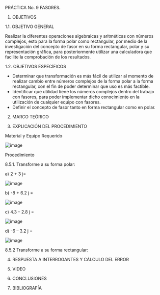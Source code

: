 PRÁCTICA No. 9 FASORES.

1. OBJETIVOS

1.1. OBJETIVO GENERAL

Realizar la diferentes operaciones algebraicas y aritméticas con números complejos, esto para la forma polar como rectangular, por medio de la investigación del concepto de fasor en su forma rectangular, polar y su representación gráfica, para posteriormente utilizar una calculadora que facilite la comprobación de los resultados.

1.2. OBJETIVOS ESPECÍFICOS

- Determinar que transformación es más fácil de utilizar al momento de realizar cambio entre números complejos de la forma polar a la forma rectangular, con el fin de poder determinar que uso es más factible.
- Identificar que utilidad tiene los números complejos dentro del trabajo con fasores, para poder implementar dicho conocimiento en la utilización de cualquier equipo con fasores.
- Definir el concepto de fasor tanto en forma rectangular como en polar.

2. MARCO TEÓRICO

3. EXPLICACIÓN DEL PROCEDIMIENTO

Material y Equipo Requerido

![image](https://user-images.githubusercontent.com/93960809/155623411-390ea667-0045-4d67-bc8f-3a615f949358.png)

Procedimiento 

8.5.1.	Transforme a su forma polar: 

a) 2 + 3 j=

![image](https://user-images.githubusercontent.com/93960809/155623614-96672774-6aea-4d63-b536-b620443859fe.png)

b) -8 + 6.2 j =

![image](https://user-images.githubusercontent.com/93960809/155623657-a866b899-4bec-4aaf-b6bd-5299ec42b067.png)

c) 4.3 – 2.8 j =

![image](https://user-images.githubusercontent.com/93960809/155624151-87583f91-c794-40fd-bc2a-b5c21a07c417.png)

d) -6 – 3.2 j =

![image](https://user-images.githubusercontent.com/93960809/155624274-023c81b2-af3d-4358-a256-fb3f6b22de90.png)

8.5.2 Transforme a su forma rectangular: 


4. RESPUESTA A INTERROGANTES Y CÁLCULO DEL ERROR

5. VIDEO

6. CONCLUSIONES

7. BIBLIOGRAFÍA

